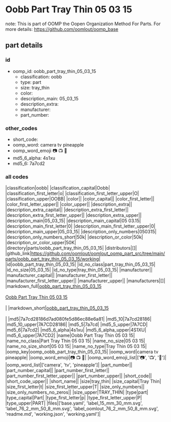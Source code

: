 # Oobb Part Tray Thin 05 03 15  

note: This is part of OOMP the Oopen Organization Method For Parts. For more details: https://github.com/oomlout/oomp_base

##  part details





### id
* oomp_id: oobb_part_tray_thin_05_03_15
  * classification: oobb
  * type: part
  * size: tray_thin
  * color: 
  * description_main: 05_03_15
  * description_extra: 
  * manufacturer: 
  * part_number: 

### other_codes
* short_code: 
* oomp_word: camera tv pineapple
* oomp_word_emoji :camera: :tv: :pineapple:
* md5_6_alpha: 4s1xu
* md5_6: 7a7cd2

### all codes 
|classification|oobb|
|classification_capital|Oobb|
|classification_first_letter|o|
|classification_first_letter_upper|O|
|classification_upper|OOBB|
|color||
|color_capital||
|color_first_letter||
|color_first_letter_upper||
|color_upper||
|description_extra||
|description_extra_capital||
|description_extra_first_letter||
|description_extra_first_letter_upper||
|description_extra_upper||
|description_main|05_03_15|
|description_main_capital|05 03.15|
|description_main_first_letter|0|
|description_main_first_letter_upper|0|
|description_main_upper|05_03_15|
|description_only_numbers|050315|
|description_only_numbers_short|50k|
|description_or_color|50k|
|description_or_color_upper|50K|
|directory|parts/oobb_part_tray_thin_05_03_15|
|distributors|[]|
|github_link|https://github.com/oomlout/oomlout_oomp_part_src/tree/main/parts/oobb_part_tray_thin_05_03_15/working|
|id|oobb_part_tray_thin_05_03_15|
|id_no_class|part_tray_thin_05_03_15|
|id_no_size|05_03_15|
|id_no_type|tray_thin_05_03_15|
|manufacturer||
|manufacturer_capital||
|manufacturer_first_letter||
|manufacturer_first_letter_upper||
|manufacturer_upper||
|manufacturers|[]|
|markdown_full|[oobb_part_tray_thin_05_03_15](https://github.com/oomlout/oomlout_oomp_part_src/tree/main/parts/oobb_part_tray_thin_05_03_15/working)<br>[](https://github.com/oomlout/oomlout_oomp_part_src/tree/main/parts/oobb_part_tray_thin_05_03_15/working)<br>[Oobb Part Tray Thin 05 03 15](https://github.com/oomlout/oomlout_oomp_part_src/tree/main/parts/oobb_part_tray_thin_05_03_15/working)<br><br>|
|markdown_short|[oobb_part_tray_thin_05_03_15](https://github.com/oomlout/oomlout_oomp_part_src/tree/main/parts/oobb_part_tray_thin_05_03_15/working)<br><br>|
|md5|7a7cd28186d7ad080fe5d86ec88e6a81|
|md5_10|7a7cd28186|
|md5_10_upper|7A7CD28186|
|md5_5|7a7cd|
|md5_5_upper|7A7CD|
|md5_6|7a7cd2|
|md5_6_alpha|4s1xu|
|md5_6_alpha_upper|4S1XU|
|md5_6_upper|7A7CD2|
|name|Oobb Part Tray Thin 05 03 15|
|name_no_class|Part Tray Thin 05 03 15|
|name_no_size|05 03 15|
|name_no_size_short|05 03 15|
|name_no_type|Tray Thin 05 03 15|
|oomp_key|oomp_oobb_part_tray_thin_05_03_15|
|oomp_word|camera tv pineapple|
|oomp_word_emoji|:camera: :tv: :pineapple:|
|oomp_word_emoji_list|[':camera:', ':tv:', ':pineapple:']|
|oomp_word_list|['camera', 'tv', 'pineapple']|
|part_number||
|part_number_capital||
|part_number_first_letter||
|part_number_first_letter_upper||
|part_number_upper||
|short_code||
|short_code_upper||
|short_name||
|size|tray_thin|
|size_capital|Tray Thin|
|size_first_letter|t|
|size_first_letter_upper|T|
|size_only_numbers||
|size_only_numbers_no_zeros||
|size_upper|TRAY_THIN|
|type|part|
|type_capital|Part|
|type_first_letter|p|
|type_first_letter_upper|P|
|type_upper|PART|
|files|['base.yaml', 'label_15_mm_30_mm.svg', 'label_76_2_mm_50_8_mm.svg', 'label_oomlout_76_2_mm_50_8_mm.svg', 'readme.md', 'working.json', 'working.yaml']|
